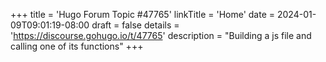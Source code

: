 +++
title = 'Hugo Forum Topic #47765'
linkTitle = 'Home'
date = 2024-01-09T09:01:19-08:00
draft = false
details = 'https://discourse.gohugo.io/t/47765'
description = "Building a js file and calling one of its functions"
+++
